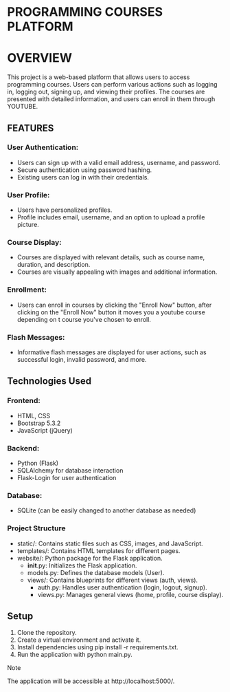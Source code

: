 # PROGRAMMING COURSES PLATFORM

# OVERVIEW
This project is a web-based platform that allows users to access programming courses. Users can perform various actions such as logging in, logging out, signing up, and viewing their profiles. The courses are presented with detailed information, and users can enroll in them through YOUTUBE.

## FEATURES
### User Authentication:

- Users can sign up with a valid email address, username, and password.
- Secure authentication using password hashing.
- Existing users can log in with their credentials.

### User Profile:

- Users have personalized profiles.
- Profile includes email, username, and an option to upload a profile picture.

### Course Display:

- Courses are displayed with relevant details, such as course name, duration, and description.
- Courses are visually appealing with images and additional information.

### Enrollment:

- Users can enroll in courses by clicking the "Enroll Now" button, after clicking on the "Enroll Now" button it moves you a youtube course depending on t course you've chosen to enroll.

### Flash Messages:

- Informative flash messages are displayed for user actions, such as successful login, invalid password, and more.

## Technologies Used
### Frontend:

- HTML, CSS
- Bootstrap 5.3.2
- JavaScript (jQuery)

### Backend:
- Python (Flask)
- SQLAlchemy for database interaction
- Flask-Login for user authentication

### Database:
- SQLite (can be easily changed to another database as needed)

### Project Structure
- static/: Contains static files such as CSS, images, and JavaScript.
- templates/: Contains HTML templates for different pages.
- website/: Python package for the Flask application.
    - __init__.py: Initializes the Flask application.
    - models.py: Defines the database models (User).
    - views/: Contains blueprints for different views (auth, views).
        - auth.py: Handles user authentication (login, logout, signup).
        - views.py: Manages general views (home, profile, course display).

## Setup
1. Clone the repository.
2. Create a virtual environment and activate it.
3. Install dependencies using pip install -r requirements.txt.
4. Run the application with python main.py.

>[!NOTE]
> The application will be accessible at http://localhost:5000/.
